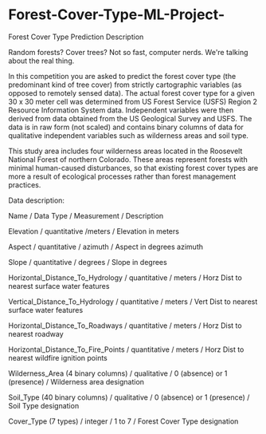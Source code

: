 # Forest-Cover-Type-ML-Project-

Forest Cover Type Prediction Description

Random forests? Cover trees? Not so fast, computer nerds. We're talking about the real thing.

In this competition you are asked to predict the forest cover type (the predominant kind of tree cover) from strictly cartographic variables (as opposed to remotely sensed data). The actual forest cover type for a given 30 x 30 meter cell was determined from US Forest Service (USFS) Region 2 Resource Information System data. Independent variables were then derived from data obtained from the US Geological Survey and USFS. The data is in raw form (not scaled) and contains binary columns of data for qualitative independent variables such as wilderness areas and soil type.

This study area includes four wilderness areas located in the Roosevelt National Forest of northern Colorado. These areas represent forests with minimal human-caused disturbances, so that existing forest cover types are more a result of ecological processes rather than forest management practices.

Data description:

Name / Data Type / Measurement / Description

Elevation / quantitative /meters / Elevation in meters

Aspect / quantitative / azimuth / Aspect in degrees azimuth

Slope / quantitative / degrees / Slope in degrees

Horizontal_Distance_To_Hydrology / quantitative / meters / Horz Dist to nearest surface water features

Vertical_Distance_To_Hydrology / quantitative / meters / Vert Dist to nearest surface water features

Horizontal_Distance_To_Roadways / quantitative / meters / Horz Dist to nearest roadway

Horizontal_Distance_To_Fire_Points / quantitative / meters / Horz Dist to nearest wildfire ignition points

Wilderness_Area (4 binary columns) / qualitative / 0 (absence) or 1 (presence) / Wilderness area designation

Soil_Type (40 binary columns) / qualitative / 0 (absence) or 1 (presence) / Soil Type designation

Cover_Type (7 types) / integer / 1 to 7 / Forest Cover Type designation
